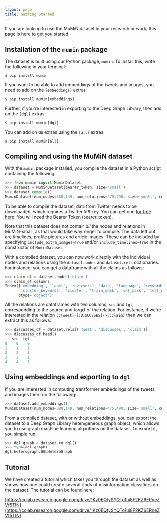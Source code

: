 ```yaml
---
layout: page
title: Getting Started
---
```


If you are looking to use the MuMiN dataset in your research or work, this page
is here to get you started.


## Installation of the `mumin` package

The dataset is built using our Python package, `mumin`. To install this, write
the following in your terminal:

```shell
$ pip install mumin
```

If you want to be able to add embeddings of the tweets and images, you need to
add on the `[embeddings]` extras:

```shell
$ pip install mumin[embeddings]
```

Further, if you're interested in exporting to the Deep Graph Library, then add
on the `[dgl]` extras:

```shell
$ pip install mumin[dgl]
```

You can add on _all_ extras using the `[all]` extras:

```shell
$ pip install mumin[all]
```


## Compiling and using the MuMiN dataset

With the `mumin` package installed, you compile the dataset in a Python script
containing the following:

```python
>>> from mumin import MuminDataset
>>> dataset = MuminDataset(bearer_token, size='small')
>>> dataset.compile()
MuminDataset(num_nodes=388,149, num_relations=475,490, size='small', compiled=True)
```

To be able to compile the dataset, data from Twitter needs to be downloaded,
which requires a Twitter API key. You can get one
[for free here](https://developer.twitter.com/en/portal/dashboard). You
will need the Bearer Token (bearer_token).

Note that this dataset does not contain _all_ the nodes and relations in
MuMiN-small, as that would take way longer to compile. The data left out are
timelines, profile pictures and article images. These can be included by
specifying `include_extra_images=True` and/or `include_timelines=True` in the
constructor of `MuminDataset`.

With a compiled dataset, you can now work directly with the individual nodes
and relations using the `dataset.nodes` and `dataset.rels` dictionaries. For
instance, you can get a dataframe with all the claims as follows:

```python
>>> claim_df = dataset.nodes['claim']
>>> claim_df.columns
Index(['embedding', 'label', 'reviewers', 'date', 'language', 'keywords',
       'cluster_keywords', 'cluster', 'train_mask', 'val_mask', 'test_mask'],
      dtype='object')
```

All the relations are dataframes with two columns, `src` and `tgt`,
corresponding to the source and target of the relation. For instance, if we're
interested in the relation `(:Tweet)-[:DISCUSSES]->(:Claim)` then we can
extract this as follows:
```python
>>> discusses_df = dataset.rels[('tweet', 'discusses', 'claim')]
>>> discusses_df.head()
   src  tgt
0    0    0
1    1    1
2    2    1
3    3    1
4    4    1
```

## Using embeddings and exporting to `dgl`

If you are interested in computing transformer embeddings of the tweets and
images then run the following:

```python
>>> dataset.add_embeddings()
MuminDataset(num_nodes=388,149, num_relations=475,490, size='small', compiled=True)
```

From a compiled dataset, with or without embeddings, you can export the dataset
to a Deep Graph Library heterogeneous graph object, which allows you to use
graph machine learning algorithms on the dataset. To export it, you simple run:

```python
>>> dgl_graph = dataset.to_dgl()
>>> type(dgl_graph)
dgl.heterograph.DGLHeteroGraph
```


## Tutorial

We have created a tutorial which takes you through the dataset as well as
shows how one could create several kinds of misinformation classifiers on the
dataset. The tutorial can be found here:

[https://colab.research.google.com/drive/1Kz0EQtySYQTo1ui8F2KZ6ERneZVf5TIN](https://colab.research.google.com/drive/1Kz0EQtySYQTo1ui8F2KZ6ERneZVf5TIN)
